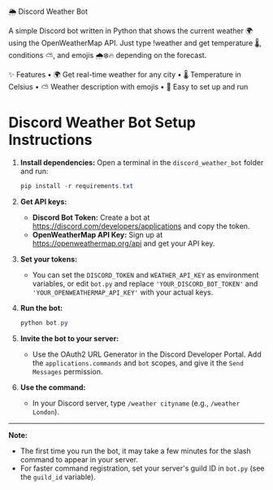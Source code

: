 🌦️ Discord Weather Bot

A simple Discord bot written in Python that shows the current weather 🌍 using the OpenWeatherMap API.
Just type !weather <city> and get temperature 🌡, conditions ⛅, and emojis 🌧❄️🔥 depending on the forecast.

✨ Features
    •    🌍 Get real-time weather for any city
    •    🌡 Temperature in Celsius
    •    ⛅ Weather description with emojis
    •    🔧 Easy to set up and run
    
# Discord Weather Bot Setup Instructions

1. **Install dependencies:**
   Open a terminal in the `discord_weather_bot` folder and run:
   ```powershell
   pip install -r requirements.txt
   ```

2. **Get API keys:**
   - **Discord Bot Token:** Create a bot at https://discord.com/developers/applications and copy the token.
   - **OpenWeatherMap API Key:** Sign up at https://openweathermap.org/api and get your API key.

3. **Set your tokens:**
   - You can set the `DISCORD_TOKEN` and `WEATHER_API_KEY` as environment variables, or edit `bot.py` and replace `'YOUR_DISCORD_BOT_TOKEN'` and `'YOUR_OPENWEATHERMAP_API_KEY'` with your actual keys.

4. **Run the bot:**
   ```powershell
   python bot.py
   ```

5. **Invite the bot to your server:**
   - Use the OAuth2 URL Generator in the Discord Developer Portal. Add the `applications.commands` and `bot` scopes, and give it the `Send Messages` permission.

6. **Use the command:**
   - In your Discord server, type `/weather cityname` (e.g., `/weather London`).

---

**Note:**
- The first time you run the bot, it may take a few minutes for the slash command to appear in your server.
- For faster command registration, set your server's guild ID in `bot.py` (see the `guild_id` variable).

